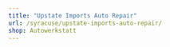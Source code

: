 ```yaml
---
title: "Upstate Imports Auto Repair"
url: /syracuse/upstate-imports-auto-repair/
shop: Autowerkstatt
---
```

